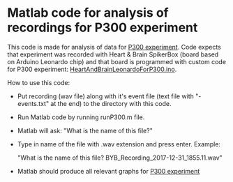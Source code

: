# Matlab code for analysis of recordings for P300 experiment

This code is made for analysis of data for [P300 experiment](https://backyardbrains.com/experiments/p300).
Code expects that experiment was recorded with Heart & Brain SpikerBox (board based on Arduino Leonardo chip) and that board is programmed with custom code for P300 experiment:  [HeartAndBrainLeonardoForP300.ino](Arduino%20Code/HeartAndBrainLeonardoForP300/HeartAndBrainLeonardoForP300.ino). 

How to use this code:
- Put recording (wav file) along with it's event file (text file with "-events.txt" at the end) to the directory with this code.
- Run Matlab code by running runP300.m file.
- Matlab will ask: "What is the name of this file?"
- Type in name of the file with .wav extension and press enter. Example:

  "What is the name of this file? BYB_Recording_2017-12-31_1855.11.wav"
  
- Matlab should produce all relevant graphs for [P300 experiment](https://backyardbrains.com/experiments/p300)
 
 
